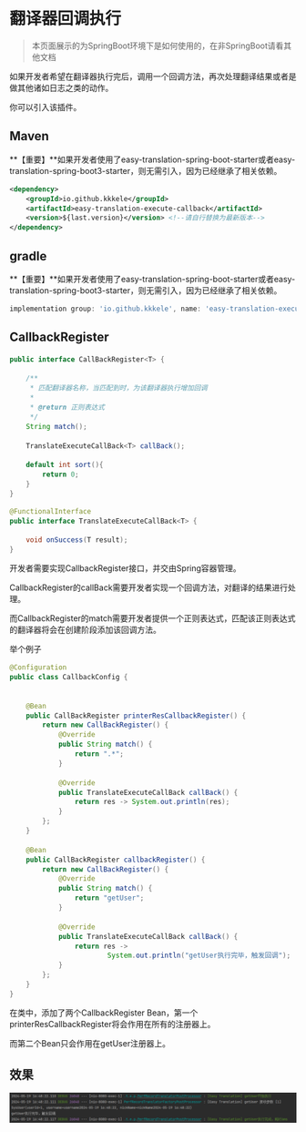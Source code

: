 # 翻译器回调执行

> 本页面展示的为SpringBoot环境下是如何使用的，在非SpringBoot请看其他文档

如果开发者希望在翻译器执行完后，调用一个回调方法，再次处理翻译结果或者是做其他诸如日志之类的动作。

你可以引入该插件。

## Maven

**【重要】**如果开发者使用了easy-translation-spring-boot-starter或者easy-translation-spring-boot3-starter，则无需引入，因为已经继承了相关依赖。

```xml
<dependency>
    <groupId>io.github.kkkele</groupId>
    <artifactId>easy-translation-execute-callback</artifactId>
    <version>${last.version}</version> <!--请自行替换为最新版本-->
</dependency>
```

## gradle

**【重要】**如果开发者使用了easy-translation-spring-boot-starter或者easy-translation-spring-boot3-starter，则无需引入，因为已经继承了相关依赖。

```gradle
implementation group: 'io.github.kkkele', name: 'easy-translation-execute-callback', version: ${last.version}
```

## CallbackRegister

```java
public interface CallBackRegister<T> {

    /**
     * 匹配翻译器名称，当匹配到时，为该翻译器执行增加回调
     *
     * @return 正则表达式
     */
    String match();

    TranslateExecuteCallBack<T> callBack();

    default int sort(){
        return 0;
    }
}

```

```java
@FunctionalInterface
public interface TranslateExecuteCallBack<T> {

    void onSuccess(T result);
}
```

开发者需要实现CallbackRegister接口，并交由Spring容器管理。

CallbackRegister的callBack需要开发者实现一个回调方法，对翻译的结果进行处理。

而CallbackRegister的match需要开发者提供一个正则表达式，匹配该正则表达式的翻译器将会在创建阶段添加该回调方法。

举个例子

```java
@Configuration
public class CallbackConfig {


    @Bean
    public CallBackRegister printerResCallbackRegister() {
        return new CallBackRegister() {
            @Override
            public String match() {
                return ".*";
            }

            @Override
            public TranslateExecuteCallBack callBack() {
                return res -> System.out.println(res);
            }
        };
    }

    @Bean
    public CallBackRegister callbackRegister() {
        return new CallBackRegister() {
            @Override
            public String match() {
                return "getUser";
            }

            @Override
            public TranslateExecuteCallBack callBack() {
                return res ->
                        System.out.println("getUser执行完毕，触发回调");
            }
        };
    }
}

```

在类中，添加了两个CallbackRegister Bean，第一个printerResCallbackRegister将会作用在所有的注册器上。

而第二个Bean只会作用在getUser注册器上。

## 效果

![image-20240519164927346](./assets/image-20240519164927346.png)
